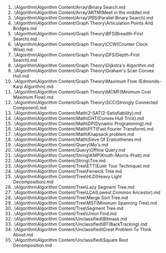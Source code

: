 1. .\Algorithm\Algorithm Content/Array\Binary Search.md
2. .\Algorithm\Algorithm Content/Array\MITM(Meet in the middle).md
3. .\Algorithm\Algorithm Content/Array\PBS(Parallel Binary Search).md
4. .\Algorithm\Algorithm Content/Graph Theory\Articulation Points And Bridges.md
5. .\Algorithm\Algorithm Content/Graph Theory\BFS(Breadth-First Search).md
6. .\Algorithm\Algorithm Content/Graph Theory\CCW(Counter Clock Wise).md
7. .\Algorithm\Algorithm Content/Graph Theory\DFS(Depth-First Search).md
8. .\Algorithm\Algorithm Content/Graph Theory\Dijkstra's Algorithm.md
9. .\Algorithm\Algorithm Content/Graph Theory\Graham's Scan Convex Hull.md
10. .\Algorithm\Algorithm Content/Graph Theory\Maximum Flow (Edmonds-Karp Algorithm).md
11. .\Algorithm\Algorithm Content/Graph Theory\MCMF(Minimum Cost Maximum Flow).md
12. .\Algorithm\Algorithm Content/Graph Theory\SCC(Strongly Connected Component).md
13. .\Algorithm\Algorithm Content/Math\2-SAT(2-Satisfiability).md
14. .\Algorithm\Algorithm Content/Math\CHT(Convex Hull Trick).md
15. .\Algorithm\Algorithm Content/Math\DP(Dynamic Programming).md
16. .\Algorithm\Algorithm Content/Math\FFT(Fast Fourier Transform).md
17. .\Algorithm\Algorithm Content/Math\Knapsack problem.md
18. .\Algorithm\Algorithm Content/Math\Sieve Of Eratosthenes.md
19. .\Algorithm\Algorithm Content/Query\Mo's.md
20. .\Algorithm\Algorithm Content/Query\Offline Query.md
21. .\Algorithm\Algorithm Content/String\KMP(Knuth-Morris-Pratt).md
22. .\Algorithm\Algorithm Content/String\Tire.md
23. .\Algorithm\Algorithm Content/Tree\ETT(Euler Tour Technique).md
24. .\Algorithm\Algorithm Content/Tree\Fenwick Tree.md
25. .\Algorithm\Algorithm Content/Tree\HLD(Heavy Light Decomposition).md
26. .\Algorithm\Algorithm Content/Tree\Lazy Segment Tree.md
27. .\Algorithm\Algorithm Content/Tree\LCA(Lowest Common Ancestor).md
28. .\Algorithm\Algorithm Content/Tree\Merge Sort Tree.md
29. .\Algorithm\Algorithm Content/Tree\MST(Minimum Spanning Tree).md
30. .\Algorithm\Algorithm Content/Tree\Segment Tree.md
31. .\Algorithm\Algorithm Content/Tree\Union Find.md
32. .\Algorithm\Algorithm Content/Unclassified\Bitmask.md
33. .\Algorithm\Algorithm Content/Unclassified\BT(BackTracking).md
34. .\Algorithm\Algorithm Content/Unclassified\Great Problem To Think About.md
35. .\Algorithm\Algorithm Content/Unclassified\Square Root Decomposition.md